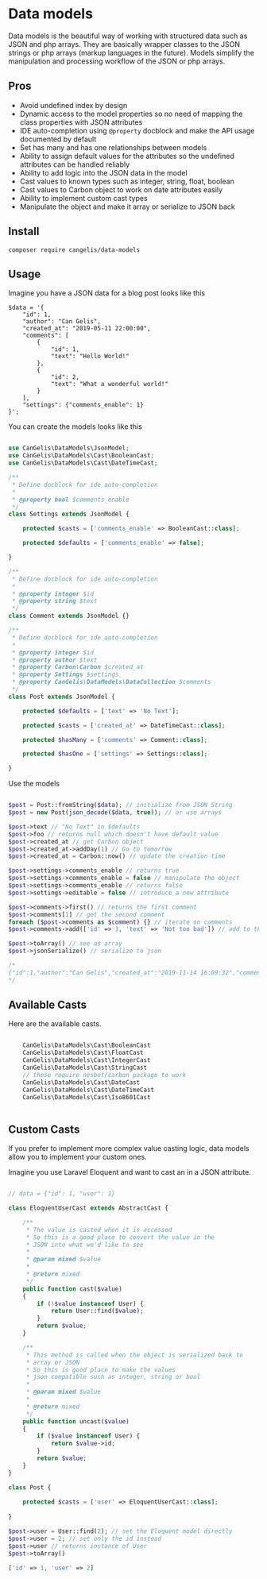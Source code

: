 # Data models

Data models is the beautiful way of working with structured data such as JSON and php arrays. They are basically wrapper classes to the JSON strings or php arrays (markup languages in the future). Models simplify the manipulation and processing workflow of the JSON or php arrays.

## Pros

- Avoid undefined index by design
- Dynamic access to the model properties so no need of mapping the class properties with JSON attributes
- IDE auto-completion using `@property` docblock and make the API usage documented by default
- Set has many and has one relationships between models
- Ability to assign default values for the attributes so the undefined attributes can be handled reliably
- Ability to add logic into the JSON data in the model
- Cast values to known types such as integer, string, float, boolean
- Cast values to Carbon object to work on date attributes easily
- Ability to implement custom cast types
- Manipulate the object and make it array or serialize to JSON back

## Install

    composer require cangelis/data-models

## Usage

Imagine you have a JSON data for a blog post looks like this

```
$data = '{
    "id": 1,
    "author": "Can Gelis",
    "created_at": "2019-05-11 22:00:00",
    "comments": [
        {
            "id": 1,
            "text": "Hello World!"
        },
        {
            "id": 2,
            "text": "What a wonderful world!"
        }
    ],
    "settings": {"comments_enable": 1}
}';
```

You can create the models looks like this

```php

use CanGelis\DataModels\JsonModel;
use CanGelis\DataModels\Cast\BooleanCast;
use CanGelis\DataModels\Cast\DateTimeCast;

/**
 * Define docblock for ide auto-completion
 *
 * @property bool $comments_enable
 */
class Settings extends JsonModel {

    protected $casts = ['comments_enable' => BooleanCast::class];

    protected $defaults = ['comments_enable' => false];

}

/**
 * Define docblock for ide auto-completion
 *
 * @property integer $id
 * @property string $text
 */
class Comment extends JsonModel {}

/**
 * Define docblock for ide auto-completion
 *
 * @property integer $id
 * @property author $text
 * @property Carbon\Carbon $created_at
 * @property Settings $settings
 * @property CanGelis\DataModels\DataCollection $comments
 */
class Post extends JsonModel {

    protected $defaults = ['text' => 'No Text'];

    protected $casts = ['created_at' => DateTimeCast::class];

    protected $hasMany = ['comments' => Comment::class];

    protected $hasOne = ['settings' => Settings::class];

}

```

Use the models

```php

$post = Post::fromString($data); // initialize from JSON String
$post = new Post(json_decode($data, true)); // or use arrays

$post->text // "No Text" in $defaults
$post->foo // returns null which doesn't have default value
$post->created_at // get Carbon object
$post->created_at->addDay(1) // Go to tomorrow
$post->created_at = Carbon::now() // update the creation time

$post->settings->comments_enable // returns true
$post->settings->comments_enable = false // manipulate the object
$post->settings->comments_enable // returns false
$post->settings->editable = false // introduce a new attribute

$post->comments->first() // returns the first comment
$post->comments[1] // get the second comment
foreach ($post->comments as $comment) {} // iterate on comments
$post->comments->add(['id' => 3, 'text' => 'Not too bad']) // add to the collection

$post->toArray() // see as array
$post->jsonSerialize() // serialize to json

/*
{"id":1,"author":"Can Gelis","created_at":"2019-11-14 16:09:32","comments":[{"id":1,"text":"Hello World!"},{"id":2,"text":"What a wonderful world!"},{"id":3,"text":"Not too bad"}],"settings":{"comments_enable":false,"editable":false}}
*/

```

## Available Casts

Here are the available casts.

```php

    CanGelis\DataModels\Cast\BooleanCast
    CanGelis\DataModels\Cast\FloatCast
    CanGelis\DataModels\Cast\IntegerCast
    CanGelis\DataModels\Cast\StringCast
    // these require nesbot/carbon package to work
    CanGelis\DataModels\Cast\DateCast
    CanGelis\DataModels\Cast\DateTimeCast
    CanGelis\DataModels\Cast\Iso8601Cast
    
```

## Custom Casts

If you prefer to implement more complex value casting logic, data models allow you to implement your custom ones.

Imagine you use Laravel Eloquent and want to cast an in a JSON attribute.

```php

// data = {"id": 1, "user": 1}

class EloquentUserCast extends AbstractCast {

    /**
     * The value is casted when it is accessed
     * So this is a good place to convert the value in the
     * JSON into what we'd like to see
     *
     * @param mixed $value
     *
     * @return mixed
     */
    public function cast($value)
    {
        if (!$value instanceof User) {
            return User::find($value);        
        }
        return $value;
    }

    /**
     * This method is called when the object is serialized back to
     * array or JSON
     * So this is good place to make the values
     * json compatible such as integer, string or bool
     *
     * @param mixed $value
     *
     * @return mixed
     */
    public function uncast($value)
    {
        if ($value instanceof User) {
            return $value->id;
        }
        return $value;
    }
}

class Post {
    
    protected $casts = ['user' => EloquentUserCast::class];
    
}

$post->user = User::find(2); // set the Eloquent model directly
$post->user = 2; // set only the id instead
$post->user // returns instance of User
$post->toArray()

['id' => 1, 'user' => 2]

```

